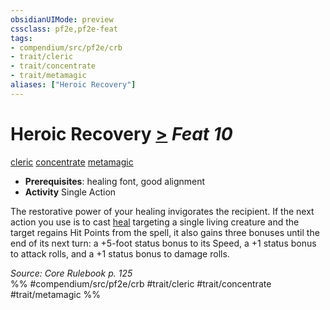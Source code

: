 ```yaml
---
obsidianUIMode: preview
cssclass: pf2e,pf2e-feat
tags:
- compendium/src/pf2e/crb
- trait/cleric
- trait/concentrate
- trait/metamagic
aliases: ["Heroic Recovery"]
---
```

# Heroic Recovery  [>](/rules/core-rulebook/chapter-9-playing-the-game.md#Actions "Single Action") *Feat 10*  
[cleric](/rules/traits/cleric.md)  [concentrate](/rules/traits/concentrate.md)  [metamagic](/rules/traits/metamagic.md)  

- **Prerequisites**: healing font, good alignment
- **Activity** Single Action

The restorative power of your healing invigorates the recipient. If the next action you use is to cast [heal](/compendium/spells/heal.md) targeting a single living creature and the target regains Hit Points from the spell, it also gains three bonuses until the end of its next turn: a +5-foot status bonus to its Speed, a +1 status bonus to attack rolls, and a +1 status bonus to damage rolls.

*Source: Core Rulebook p. 125*  
%% #compendium/src/pf2e/crb #trait/cleric #trait/concentrate #trait/metamagic %%